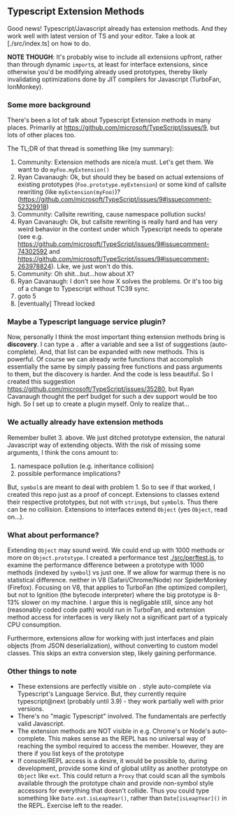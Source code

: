 ## Typescript Extension Methods

Good news! Typescript/Javascript already has extension methods. And they work well with latest version of TS and your editor. Take a look at [./src/index.ts] on how to do.

**NOTE THOUGH**: It's probably wise to include all extensions upfront, rather than through dynamic `import`s, at least for interface extensions, since otherwise you'd be modifying already used prototypes, thereby likely invalidating optimizations done by JIT compilers for Javascript (TurboFan, IonMonkey).

### Some more background

There's been a lot of talk about Typescript Extension methods in many places. Primarily at https://github.com/microsoft/TypeScript/issues/9, but lots of other places too.

The TL;DR of that thread is something like (my summary):

1. Community: Extension methods are nice/a must. Let's get them. We want to do `myFoo.myExtension()`
1. Ryan Cavanaugh: Ok, but should they be based on actual extensions of existing prototypes (`Foo.prototype.myExtension`) or some kind of callsite rewriting (like `myExtension(myFoo)`)? (https://github.com/microsoft/TypeScript/issues/9#issuecomment-52329918)
1. Community: Callsite rewriting, cause namespace pollution sucks!
1. Ryan Cavanaugh: Ok, but callsite rewriting is really hard and has very weird behavior in the context under which Typescript needs to operate (see e.g. https://github.com/microsoft/TypeScript/issues/9#issuecomment-74302592 and https://github.com/microsoft/TypeScript/issues/9#issuecomment-263978824). Like, we just won't do this.
1. Community: Oh shit...but...how about X? 
1. Ryan Cavanaugh: I don't see how X solves the problems. Or it's too big of a change to Typescript without TC39 sync. 
1. goto 5
1. [eventually] Thread locked


### Maybe a Typescript language service plugin?

Now, personally I think the most important thing extension methods bring is **discovery**. I can type a `.` after a variable and see a list of suggestions (auto-complete). And, that list can be expanded with new methods. This is powerful. Of course we can already write functions that accomplish essentially the same by simply passing free functions and pass arguments to them, but the discovery is harder. And the code is less beautiful. So I created this suggestion https://github.com/microsoft/TypeScript/issues/35280, but Ryan Cavanaugh thought the perf budget for such a dev support would be too high. So I set up to create a plugin myself. Only to realize that...

### We actually already have extension methods

Remember bullet 3. above. We just ditched prototype extension, the natural Javascript way of extending objects. With the risk of missing some arguments, I think the cons amount to:

  1. namespace pollution (e.g. inheritance collision)
  1. possible performance implications?

But, `symbol`s are meant to deal with problem 1. So to see if that worked, I created this repo just as a proof of concept. Extensions to classes extend their respective prototypes, but not with `string`s, but `symbol`s. Thus there can be no collision. Extensions to interfaces extend `Object` (yes `Object`, read on...).

### What about performance?

  Extending `Object` may sound weird. We could end up with 1000 methods or more on `Object.prototype`. I created a performance test [./src/perftest.js](./src/perftest.js), to examine the performance difference between a prototype with 1000 methods (indexed by `symbol`) vs just one. If we allow for warmup there is no statistical difference. neither in V8 (Safari/Chrome/Node) nor SpiderMonkey (Firefox). Focusing on V8, that applies to TurboFan (the optimized compiler), but not to Ignition (the bytecode interpreter) where the big prototype is 8-13% slower on my machine. I argue this is negligable still, since any hot (reasonably coded code path) would run in TurboFan, and extension method access for interfaces is very likely not a significant part of a typicaly CPU consumption. 
  
  Furthermore, extensions allow for working with just interfaces and plain objects (from JSON deserialization), without converting to custom model classes. This skips an extra conversion step, likely gaining performance.

### Other things to note

- These extensions are perfectly visible on `.` style auto-complete via Typescript's Language Service. But, they currently require typescript@next (probably until 3.9) - they work partially well with prior versions.
- There's no "magic Typescript" involved. The fundamentals are perfectly valid Javascript.
- The extension methods are NOT visible in e.g. Chrome's or Node's auto-complete. This makes sense as the REPL has no universal way of reaching the symbol required to access the member. However, they are there if you list keys of the prototype
- If console/REPL access is a desire, it would be possible to, during development, provide some kind of global utility as another prototype on `Object` like `ext`. This could return a `Proxy` that could scan all the symbols available through the prototype chain and provide non-symbol style accessors for everything that doesn't collide. Thus you could type something like `Date.ext.isLeapYear()`, rather than `Date[isLeapYear]()` in the REPL. Exercise left to the reader. 
